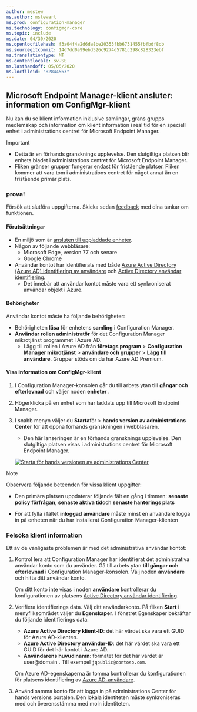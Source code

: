 ```yaml
---
author: mestew
ms.author: mstewart
ms.prod: configuration-manager
ms.technology: configmgr-core
ms.topic: include
ms.date: 04/30/2020
ms.openlocfilehash: f3a04f4a2d6da8be20353fbb6731455fbfbdf8db
ms.sourcegitcommit: 14d7dd0a99ebd526c9274d5781c298c828323ebf
ms.translationtype: MT
ms.contentlocale: sv-SE
ms.lasthandoff: 05/05/2020
ms.locfileid: "82844563"
---
```

## <a name="microsoft-endpoint-manager-tenant-attach-configmgr-client-details"></a><a name="bkmk_mem"></a>Microsoft Endpoint Manager-klient ansluter: information om ConfigMgr-klient
<!--6374854, 6521921-->

Nu kan du se klient information inklusive samlingar, gräns grupps medlemskap och information om klient information i real tid för en speciell enhet i administrations centret för Microsoft Endpoint Manager.

> [!Important]
> - Detta är en förhands gransknings upplevelse. Den slutgiltiga platsen blir enhets bladet i administrations centret för Microsoft Endpoint Manager.
> - Fliken gränser grupper fungerar endast för fristående platser. Fliken kommer att vara tom i administrations centret för något annat än en fristående primär plats.

### <a name="try-it-out"></a>prova!

Försök att slutföra uppgifterna. Skicka sedan [feedback](../../technical-preview-2003.md#bkmk_feedback) med dina tankar om funktionen.

#### <a name="prerequisites"></a>Förutsättningar

- En miljö som är [ansluten till uppladdade enheter](../../../../../tenant-attach/device-sync-actions.md).
- Någon av följande webbläsare:
  - Microsoft Edge, version 77 och senare
  - Google Chrome
- Användar kontot har identifierats med både [Azure Active Directory (Azure AD) identifiering av användare](../../../../servers/deploy/configure/about-discovery-methods.md#azureaddisc) och [Active Directory användar identifiering](../../../../servers/deploy/configure/about-discovery-methods.md#bkmk_aboutUser).
  - Det innebär att användar kontot måste vara ett synkroniserat användar objekt i Azure.

#### <a name="permissions"></a>Behörigheter

Användar kontot måste ha följande behörigheter:

- Behörigheten **läsa** för enhetens **samling** i Configuration Manager.
- **Användar rollen administratör** för det Configuration Manager mikrotjänst programmet i Azure AD.
  - Lägg till rollen i Azure AD från **företags program**  >  **Configuration Manager mikrotjänst**  >  **användare och grupper**  >  **Lägg till användare**. Grupper stöds om du har Azure AD Premium.

#### <a name="view-configmgr-client-details"></a>Visa information om ConfigMgr-klient

1. I Configuration Manager-konsolen går du till arbets ytan **till gångar och efterlevnad** och väljer noden **enheter** .
1. Högerklicka på en enhet som har laddats upp till Microsoft Endpoint Manager.
1. I snabb menyn väljer du **Starta**för  >  **hands version av administrations Center** för att öppna förhands granskningen i webbläsaren.
     - Den här lanseringen är en förhands gransknings upplevelse. Den slutgiltiga platsen visas i administrations centret för Microsoft Endpoint Manager.

   [![Starta för hands versionen av administrations Center](../../media/6374854-start-admin-center.png)](../../media/6374854-start-admin-center.png#lightbox)

> [!NOTE]
> Observera följande beteenden för vissa klient uppgifter:
>
> - Den primära platsen uppdaterar följande fält en gång i timmen: **senaste policy förfrågan**, **senaste aktiva tid**och **senaste hanterings plats**
>
> - För att fylla i fältet **inloggad användare** måste minst en användare logga in på enheten när du har installerat Configuration Manager-klienten

### <a name="troubleshoot-client-details"></a>Felsöka klient information

Ett av de vanligaste problemen är med det administrativa användar kontot:

1. Kontrol lera att Configuration Manager har identifierat det administrativa användar konto som du använder. Gå till arbets ytan **till gångar och efterlevnad** i Configuration Manager-konsolen. Välj noden **användare** och hitta ditt användar konto.

    Om ditt konto inte visas i noden **användare** kontrollerar du konfigurationen av platsens [Active Directory användar identifiering](../../../../servers/deploy/configure/about-discovery-methods.md#bkmk_aboutUser).

1. Verifiera identifierings data. Välj ditt användarkonto. På fliken **Start** i menyfliksområdet väljer du **Egenskaper**. I fönstret Egenskaper bekräftar du följande identifierings data:

    - **Azure Active Directory klient-ID**: det här värdet ska vara ett GUID för Azure AD-klienten.
    - **Azure Active Directory användar-ID**: det här värdet ska vara ett GUID för det här kontot i Azure AD.
    - **Användarens huvud namn**: formatet för det här värdet är user@domain . Till exempel `jqpublic@contoso.com`.

    Om Azure AD-egenskaperna är tomma kontrollerar du konfigurationen för platsens identifiering av [Azure AD-användare](../../../../servers/deploy/configure/about-discovery-methods.md#azureaddisc).

1. Använd samma konto för att logga in på administrations Center för hands versions portalen. Den lokala identiteten måste synkroniseras med och överensstämma med moln identiteten.
